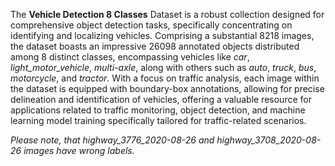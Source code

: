 The **Vehicle Detection 8 Classes** Dataset is a robust collection designed for comprehensive object detection tasks, specifically concentrating on identifying and localizing vehicles. Comprising a substantial 8218 images, the dataset boasts an impressive 26098 annotated objects distributed among 8 distinct classes, encompassing vehicles like *car*, *light_motor_vehicle*, *multi-axle*, along with others such as *auto*, *truck*, *bus*, *motorcycle*, and *tractor*. With a focus on traffic analysis, each image within the dataset is equipped with boundary-box annotations, allowing for precise delineation and identification of vehicles, offering a valuable resource for applications related to traffic monitoring, object detection, and machine learning model training specifically tailored for traffic-related scenarios.

<i> Please note, that highway_3776_2020-08-26 and highway_3708_2020-08-26 images have wrong labels. </i>